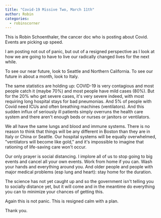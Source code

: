 ```yaml
---
title: "Covid-19 Missive Two, March 11th"
author: Robin
categories:
  - robinscorner
---
```

This is Robin Schoenthaler, the cancer doc who is posting about Covid. Events are picking up speed.

I am posting not out of panic, but out of a resigned perspective as I look at how we are going to have to live our radically changed lives for the next while. 

To see our near future, look to Seattle and Northern California. To see our future in about a month, look to Italy. 

The same statistics are holding up: COVID-19 is very contagious and most people catch it (maybe 70%) and most people have mild cases (80%). But for the 20% who get severe cases, it's very severe indeed, with most requiring long hospital stays for bad pneumonias. And 5% of people with Covid need ICUs and often breathing machines (ventilators). And this sudden influx of seriously ill patients simply overruns the health care system and there aren't enough beds or nurses or janitors or ventilators. 

We all have the same lungs and blood and immune systems. There is no reason to think that things will be any different in Boston than they are in Italy or China or Seattle. Our hospital systems will be equally overwhelmed, "ventilators will become like gold," and it's impossible to imagine that rationing of life-saving care won't occur. 

Our only prayer is social distancing. I implore all of us to stop going to big events and cancel all your own events. Work from home if you can. Wash your hands and everything around you. And older people and people with major medical problems (esp lung and heart): stay home for the duration. 

The science has not yet caught up and so the government isn't telling you to socially distance yet, but it will come and in the meantime do everything you can to minimize your chances of getting this. 

Again this is not panic. This is resigned calm with a plan. 

Thank you.